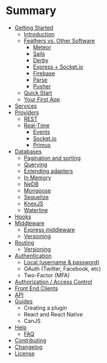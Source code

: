 # Summary

* [Getting Started](README.md)
   * [Introduction](getting-started/readme.md)
   * [Feathers vs. Other Software](getting-started/vs/readme.md)
       * [Meteor](getting-started/vs/meteor.md)
       * [Sails](getting-started/vs/sails.md)
       * [Derby](getting-started/vs/derby.md)
       * [Express + Socket.io](getting-started/vs/express-socketio.md)
       * [Firebase](getting-started/vs/firebase.md)
       * [Parse](getting-started/vs/parse.md)
       * [Pusher](getting-started/vs/pusher.md)
   * [Quick Start](getting-started/quick-start.md)
   * [Your First App](getting-started/your-first-app.md)
* [Services](services/readme.md)
* [Providers](providers/readme.md)
   * [REST](providers/rest.md)
   * [Real-Time](providers/real-time/readme.md)
       * [Events](providers/real-time/events.md)
       * [Socket.io](providers/real-time/socket-io.md)
       * [Primus](providers/real-time/primus.md)
* [Databases](databases/readme.md)
   * [Pagination and sorting](databases/pagination.md)
   * [Querying](databases/querying.md)
   * [Extending adapters](databases/extending.md)
   * [In Memory](databases/memory.md)
   * [NeDB](databases/nedb.md)
   * [Mongoose](databases/mongoose.md)
   * [Sequelize](databases/sequelize.md)
   * [KnexJS](databases/knexjs.md)
   * [Waterline](databases/waterline.md)
* [Hooks](hooks/readme.md)
* [Middleware](middleware/readme.md)
   * [Express middleware](middleware/express.md)
   * [Versioning](versioning.md)
* [Routing](routing/readme.md)
   * [Versioning](routing/versioning.md)
* [Authentication](authentication/readme.md)
   * [Local (username & password)](authentication/local.md)
   * OAuth (Twitter, Facebook, etc)
   * Two-Factor (MFA)
* [Authorization / Access Control](authorization/readme.md)
* [Front End Clients](clients/readme.md)
* [API](api/readme.md)
* [Guides](guides/readme.md)
   * Creating a plugin
   * React and React Native
   * CanJS
* [Help](help/readme.md)
   * [FAQ](faq.md)
* [Contributing](contributing.md)
* [Changelog](changelog.md)
* [License](license.md)
